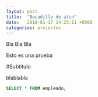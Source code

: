 ```yaml
---
layout: post
title:  "Bocadillo de atun"
date:   2018-01-17 14:25:11 +0000
categories: projectos
---
```


Bla Bla Bla

Esto es una prueba

#Subtítulo

blablabla

```SQL
SELECT * FROM empleado;
```